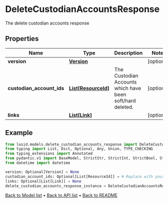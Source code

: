 # DeleteCustodianAccountsResponse

The delete custodian accounts response
## Properties
Name | Type | Description | Notes
------------ | ------------- | ------------- | -------------
**version** | [**Version**](Version.md) |  | [optional] 
**custodian_account_ids** | [**List[ResourceId]**](ResourceId.md) | The Custodian Accounts which have been soft/hard deleted. | [optional] 
**links** | [**List[Link]**](Link.md) |  | [optional] 
## Example

```python
from lusid.models.delete_custodian_accounts_response import DeleteCustodianAccountsResponse
from typing import List, Dict, Optional, Any, Union, TYPE_CHECKING
from typing_extensions import Annotated
from pydantic.v1 import BaseModel, StrictStr, StrictInt, StrictBool, StrictFloat, StrictBytes, Field, validator, ValidationError, conlist, constr
from datetime import datetime

version: Optional[Version] = None
custodian_account_ids: Optional[List[ResourceId]] = # Replace with your value
links: Optional[List[Link]] = None
delete_custodian_accounts_response_instance = DeleteCustodianAccountsResponse(version=version, custodian_account_ids=custodian_account_ids, links=links)

```

[Back to Model list](../README.md#documentation-for-models) &#8226; [Back to API list](../README.md#documentation-for-api-endpoints) &#8226; [Back to README](../README.md)

